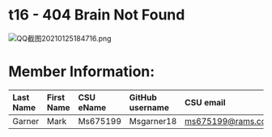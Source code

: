 # t16 - 404 Brain Not Found
![QQ截图20210125184716.png](https://global.cdn.mikupics.cn/2021/01/26/00cf8492ef0f1.png)
# Member Information:
| Last Name | First Name | CSU eName | GitHub username | CSU email                   |
| :---      | :---       | :---      | :---            | :---                        |
| Garner    | Mark       | Ms675199  | Msgarner18      | ms675199@rams.colostate.edu |
